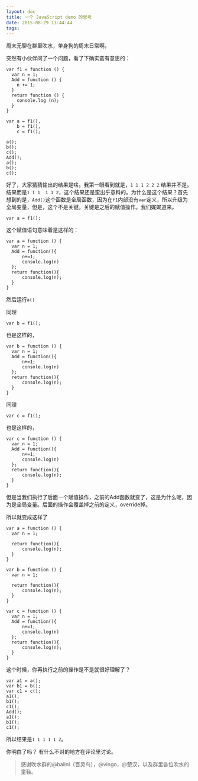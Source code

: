 ```yaml
---
layout: doc
title: 一个 JavaScript demo 的思考
date: 2015-08-29 13:44:44
tags:
---
```

周末无聊在群里吹水，单身狗的周末日常啊。<!--more-->

突然有小伙伴问了一个问题，看了下确实蛮有意思的：

    var f1 = function () {
      var n = 1;
      Add = function () {
        n += 1;
      }
      return function () {
        console.log (n);
      }
    }

    var a = f1(),
        b = f1(),
        c = f1();

    a();
    b();
    c();
    Add();
    a();
    b();
    c();

好了，大家猜猜输出的结果是啥。我第一眼看到就是，`1 1 1 2 2 2` 结果并不是。结果而是`1 1 1  1 1 2`，这个结果还是蛮出乎意料的。为什么是这个结果？首先想到的是，`Add()`这个函数是全局函数，因为在`f1`内部没有`var`定义，所以升级为全局变量，但是，这个不是关键。关键是之后的赋值操作。我们娓娓道来。

    var a = f1();

这个赋值语句意味着是这样的：

    var a = function () {
      var n = 1;
      Add = function(){
          n+=1;
          console.log(n)
      };
      return function(){
          console.log(n);
      }
    }

然后运行`a()`

同理

    var b = f1();

也是这样的，

    var b = function () {
      var n = 1;
      Add = function(){
          n+=1;
          console.log(n)
      };
      return function(){
          console.log(n);
      }
    }

同理

    var c = f1();

也是这样的，

    var c = function () {
      var n = 1;
      Add = function(){
          n+=1;
          console.log(n)
      };
      return function(){
          console.log(n);
      }
    }

但是当我们执行了后面一个赋值操作，之前的Add函数就变了，这是为什么呢，因为是全局变量。后面的操作会覆盖掉之前的定义，override掉。

所以就变成这样了

    var a = function () {
      var n = 1;

      return function(){
          console.log(n);
      }
    }

    var b = function () {
      var n = 1;

      return function(){
          console.log(n);
      }
    }

    var c = function () {
      var n = 1;
      Add = function(){
          n+=1;
          console.log(n)
      };
      return function(){
          console.log(n);
      }
    }


这个时候，你再执行之前的操作是不是就很好理解了？

    var a1 = a();
    var b1 = b();
    var c1 = c();
    a1();
    b1();
    c1();
    Add();
    a1();
    b1();
    c1();


所以结果是`1 1 1 1 1 2`。

你明白了吗？
有什么不对的地方在评论里讨论。

>感谢吹水群的@bailnl（百灵鸟），@vingo，@楚汉，以及群里各位吹水的童鞋。
